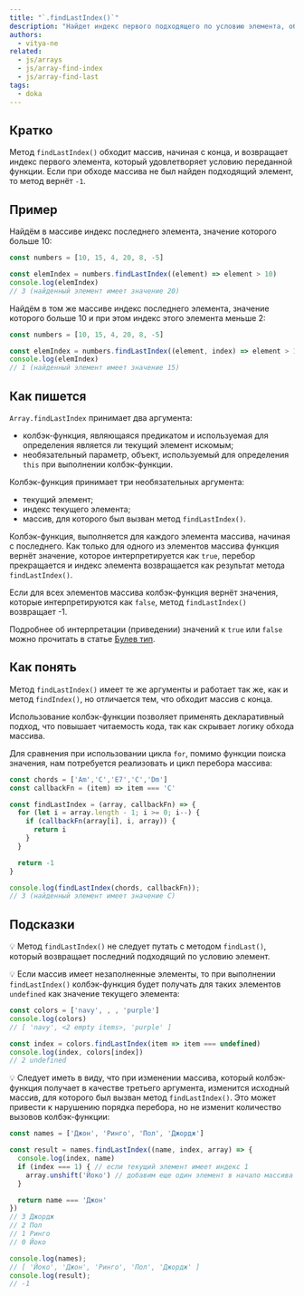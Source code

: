 ```yaml
---
title: "`.findLastIndex()`"
description: "Найдет индекс первого подходящего по условию элемента, обходя массив, начиная с конца."
authors:
  - vitya-ne
related:
  - js/arrays
  - js/array-find-index
  - js/array-find-last
tags:
  - doka
---
```


## Кратко

Метод `findLastIndex()` обходит массив, начиная с конца, и возвращает индекс первого элемента, который удовлетворяет условию переданной функции. Если при обходе массива не был найден подходящий элемент, то метод вернёт `-1`.

## Пример

Найдём в массиве индекс последнего элемента, значение которого больше 10:

```js
const numbers = [10, 15, 4, 20, 8, -5]

const elemIndex = numbers.findLastIndex((element) => element > 10)
console.log(elemIndex)
// 3 (найденный элемент имеет значение 20)
```

Найдём в том же массиве индекс последнего элемента, значение которого больше 10 и при этом индекс этого элемента меньше 2:

```js
const numbers = [10, 15, 4, 20, 8, -5]

const elemIndex = numbers.findLastIndex((element, index) => element > 10 && index < 2)
console.log(elemIndex)
// 1 (найденный элемент имеет значение 15)
```

## Как пишется

`Array.findLastIndex` принимает два аргумента:

- колбэк-функция, являющаяся предикатом и используемая для определения является ли текущий элемент искомым;
- необязательный параметр, объект, используемый для определения `this` при выполнении колбэк-функции.

Колбэк-функция принимает три необязательных аргумента:

- текущий элемент;
- индекс текущего элемента;
- массив, для которого был вызван метод `findLastIndex()`.

Колбэк-функция, выполняется для каждого элемента массива, начиная с последнего. Как только для одного из элементов массива функция вернёт значение, которое интерпретируется как `true`, перебор прекращается и индекс элемента возвращается как результат метода `findLastIndex()`.

Если для всех элементов массива колбэк-функция вернёт значения, которые интерпретируются как `false`, метод `findLastIndex()` возвращает -1.

Подробнее об интерпретации (приведении) значений к `true` или `false` можно прочитать в статье [Булев тип](https://doka.guide/js/boolean/#vyrazheniya).

## Как понять

Метод `findLastIndex()` имеет те же аргументы и работает так же, как и метод `findIndex()`, но отличается тем, что обходит массив с конца.

Использование колбэк-функции позволяет применять декларативный подход, что повышает читаемость кода, так как скрывает логику обхода массива.

Для сравнения при использовании цикла `for`, помимо функции поиска значения, нам потребуется реализовать и цикл перебора массива:

```js
const chords = ['Am','C','E7','C','Dm']
const callbackFn = (item) => item === 'C'

const findLastIndex = (array, callbackFn) => {
  for (let i = array.length - 1; i >= 0; i--) {
    if (callbackFn(array[i], i, array)) {
      return i
    }
  }

  return -1
}

console.log(findLastIndex(chords, callbackFn));
// 3 (найденный элемент имеет значение C)
```

## Подсказки

💡 Метод `findLastIndex()` не следует путать с методом `findLast()`, который возвращает последний подходящий по условию элемент.

💡 Если массив имеет незаполненные элементы, то при выполнении `findLastIndex()` колбэк-функция будет получать для таких элементов `undefined` как значение текущего элемента:

```js
const colors = ['navy', , , 'purple']
console.log(colors)
// [ 'navy', <2 empty items>, 'purple' ]

const index = colors.findLastIndex(item => item === undefined)
console.log(index, colors[index])
// 2 undefined
```

💡 Следует иметь в виду, что при изменении массива, который колбэк-функция получает в качестве третьего аргумента, изменится исходный массив, для которого был вызван метод `findLastIndex()`. Это может привести к нарушению порядка перебора, но не изменит количество вызовов колбэк-функции:

```js
const names = ['Джон', 'Ринго', 'Пол', 'Джордж']

const result = names.findLastIndex((name, index, array) => {
  console.log(index, name)
  if (index === 1) { // если текущий элемент имеет индекс 1
    array.unshift('Йоко') // добавим еще один элемент в начало массива
  }

  return name === 'Джон'
})
// 3 Джордж
// 2 Пол
// 1 Ринго
// 0 Йоко

console.log(names);
// [ 'Йоко', 'Джон', 'Ринго', 'Пол', 'Джордж' ]
console.log(result);
// -1
```
